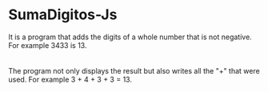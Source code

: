 # SumaDigitos-Js
It is a program that adds the digits of a whole number that is not negative. For example 3433 is 13.  
<br>
<br>
The program not only displays the result but also writes all the "+" that were used. For example 3 + 4 + 3 + 3 = 13.
